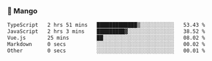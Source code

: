 ### 🥭 Mango

<!--START_SECTION:waka-->

```txt
TypeScript   2 hrs 51 mins   █████████████▒░░░░░░░░░░░   53.43 %
JavaScript   2 hrs 3 mins    █████████▓░░░░░░░░░░░░░░░   38.52 %
Vue.js       25 mins         ██░░░░░░░░░░░░░░░░░░░░░░░   08.02 %
Markdown     0 secs          ░░░░░░░░░░░░░░░░░░░░░░░░░   00.02 %
Other        0 secs          ░░░░░░░░░░░░░░░░░░░░░░░░░   00.01 %
```

<!--END_SECTION:waka-->
